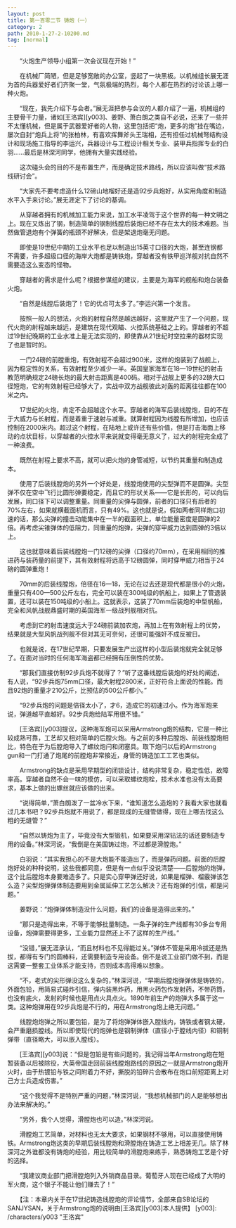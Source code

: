 ```yaml
---
layout: post
title: 第一百零二节 铸炮（一）
category: 2
path: 2010-1-27-2-10200.md
tag: [normal]
---
```


　　“火炮生产领导小组第一次会议现在开始！”

　　在机械厂简陋，但是足够宽敞的办公室，竖起了一块黑板。以机械组长展无涯为首的兵器爱好者们齐聚一堂，气氛极端的热烈，每个人都在热烈的讨论该上哪一种火炮。

　　“现在，我先介绍下与会者。”展无涯把参与会议的人都介绍了一遍，机械组的主要骨干力量，诸如[王洛宾][y003]、姜野、萧白朗之类自不必说，还来了一些并不太懂机械，但是属于武器爱好者的人物，这里包括把“炮，更多的炮”挂在嘴边，屡次自封“炮兵上将”的张柏林，有喜欢挥舞斧头王瑞相，还有担任过机械弩结构设计和现场施工指导的李运兴，兵器设计与工程设计相关专业、装甲兵指挥专业的白羽……最后是林深河同学，他拥有大量实践经验。

　　这次碰头会的目的不是布置生产，而是确定技术路线，所以应该叫做“技术路线研讨会”。

　　“大家先不要考虑造什么12磅山地榴好还是造92步兵炮好，从实用角度和制造水平入手来讨论。”展无涯定下了讨论的基调。

　　从穿越者拥有的机械加工能力来说，加工水平凌驾于这个世界的每一种文明之上。现在又炼出了钢，制造简单的钢制线膛后装炮已经不存在太大的技术难题。当然做管退炮有个弹簧的瓶颈不好解决，但是架退炮毫无问题。

　　即使是19世纪中期的工业水平也足以制造出15英寸口径的大炮，甚至连钢都不需要，许多超级口径的海岸大炮都是铸铁炮，穿越者没有铁甲巡洋舰对抗自然不需要造这么变态的怪物。

　　穿越者的需求是什么呢？根据参谋组的建议，主要是为海军的舰船和炮台装备火炮。

　　“自然是线膛后装炮了！它的优点可太多了。”李运兴第一个发言。

　　按照一般人的想法，火炮的射程自然是越远越好，这里就产生了一个问题，现代火炮的射程越来越远，是建筑在现代观瞄、火控系统基础之上的。穿越者的不超过19世纪晚期的工业水准上是无法实现的，即使靠从21世纪时空拉来的器材实现了也是暂时的。

　　一门24磅的前膛重炮，有效射程不会超过900米，这样的炮装到了战舰上，因为稳定性的关系，有效射程至少减少一半。英国皇家海军在18—19世纪的射击教范明确规定24磅长炮的最大射击距离是400码。相对于战舰上更多的32磅大口径短炮，它的有效射程已经够大了，实战中双方战舰彼此对轰的距离往往都在100米之内。

　　17世纪的火炮，肯定不会超越这个水平。穿越者的海军后装线膛炮，目的不在于大威力与长射程，而是着重于速射与减重。就算射程因为线膛有所增加，也应该控制在2000米内。超过这个射程，在陆地上或许还有些价值，但是打击海面上移动的点状目标，以穿越者的火控水平来说就变得毫无意义了，过大的射程完全成了一种浪费。

　　既然在射程上要求不高，就可以把火炮的身管减短，以节约其重量和制造成本。

　　使用了后装线膛炮的另外一个好处是，线膛炮使用的尖型弹而不是圆弹。尖型弹不仅在空中飞行比圆形弹要稳定，而且它的形状关系——它是长形的，可以向后发展，同口径下可以调整重量。同重量的尖弹与圆弹，前者的口径只有后者的70%左右，如果就横截面机而言，只有49%。这也就是说，假如两者同样炮口初速的话，那么尖弹的撞击动能集中在一半的截面积上，单位能量密度是圆弹的2倍。再考虑尖锥弹体的低阻力，同重量的炮弹，尖弹的穿甲威力达到圆弹的3倍以上。

　　这也就意味着后装线膛炮一门12磅的尖弹（口径约70mm），在采用相同的推进药与装药量的前提下，其有效射程将远高于12磅圆弹，同时穿甲威力相当于24磅的圆弹重炮！

　　70mm的后装线膛炮，倍径在16—18，无论在过去还是现代都是很小的火炮，重量只有400—500公斤左右，完全可以装在300吨级的帆船上，如果上了管退装置，还可以装在150吨级的小船上。这就表示，这装了70mm后装炮的中型帆船，完全和风帆战舰鼎盛时期的英国海军一级战列舰相对抗。

　　考虑到它的射击速度远大于24磅前装加农炮，再加上在有效射程上的优势，结果就是大型风帆战列舰不但对其无可奈何，还很可能强奸不成反被日。

　　也就是说，在17世纪早期，只要发展生产出这样的小型后装炮就完全就足够了。在面对当时的任何海军海盗都已经拥有压倒性的优势。

　　“那我们直接仿制92步兵炮不就得了？”听了这番线膛后装炮的好处的阐述，有人说，“92步兵炮75mm口径，最大射程2800米，正好符合上面说的性能。而且92炮的重量才210公斤，比预估的500公斤都小。”

　　“92步兵炮的问题是倍径太小了，才6，造成它的初速过小。作为海军炮来说，弹道越平直越好。92步兵炮给陆军用很不错。”

　　[王洛宾][y003]提议，这种海军炮可以采用Armstrong炮的结构，它是一种比较成熟可靠，工艺却又相对简单的后膛火炮。与之前的多种后膛炮、前装线膛炮相比，特色在于为后膛炮导入了螺纹炮闩和闭塞具。取下炮闩以后的Armstrong gun和一门打通了炮尾的前膛炮非常接近，身管的铸造加工工艺也类似。

　　Armstrong的缺点是采用早期型的闭锁设计，结构非常复杂，稳定性低，故障率高。穿越者自然不会一味的模仿，可以采取螺纹炮栓，技术水准也没有太高要求，基本上做的出螺丝就应该做的出来。

　　“说得简单，”萧白朗泼了一盆冷水下来，“谁知道怎么造炮的？我看大家也就看过几本书吧？92步兵炮就不用说了，都是现成的无缝管做得，现在上哪去找这么粗的无缝管？”

　　“自然以铸炮为主了，毕竟没有大型锻机，如果要采用深钻法的话还要制造专用的设备。”林深河说，“我倒是在美国铸过炮，不过都是滑膛炮。”

　　白羽说：“其实我担心的不是大炮能不能造出了，而是弹药问题。前面的后膛炮好处的种种说明，这些我都同意，但是有一点似乎没说清楚——后膛炮的炮弹，这个比后膛炮本身要难造多了。只是实心穿甲弹还好说，如果是榴弹、榴霰弹该怎么造？尖型炮弹弹体制造要用到金属延伸工艺怎么解决？还有炮弹的引信，都是问题。”

　　姜野说：“炮弹弹体制造没什么问题，我们的设备是造得出来的。”

　　“那只是造得出来，不等于能够批量制造。一条子弹的生产线都有30多台专用设备，炮弹需要得更多，工业能力显然还上不了这样的生产线。”

　　“没错，”展无涯承认，“而且材料也不见得能过关。”弹体不管是采用冷拔还是热拔，都得有专门的圆棒料，还需要制造专用设备。倒不是说工业部门做不到，而是这需要一整套工业体系才能支持，否则成本高得难以想象。

　　“不，老式的尖形弹没这么复杂的，”林深河说，“早期后膛炮弹弹体是铸铁的，外面包铅，用简易式碰炸引信，弹内装黑炸药，用黑火药包作发射药，不带药筒，也没有底火，发射的时候也是用点火具点火。1890年前生产的炮弹大多属于这一类。这种炮弹用在92步兵炮是不行的，用在Armstrong炮上绝无问题。”

　　线膛炮炮弹之所以要包铅，是为了将炮弹弹体嵌入膛线内，铸铁或者钢太硬，会严重磨损膛线。所以即使现代的炮弹也是钢制弹体（直径小于膛线内径）和铜制弹带（直径略大，可以嵌入膛线）。

　　[王洛宾][y003]说：“但是包铅是有些问题的，我记得当年Armstrong炮在短暂装备以后被除役，大英帝国走回前装线膛炮路线的原因之一就是Armstrong炮开火时，由于热镀铅与铁之间附着力不好，撕脱的铅碎片会散布在炮口前短距离上对己方士兵造成伤害。”

　　“这个我觉得不是特别严重的问题，”林深河说，“我想机械部门的人是能够想出办法来解决的。”

　　“另外，我个人觉得，滑膛炮也可以造。”林深河说。

　　滑膛炮工艺简单，对材料也无太大要求，如果钢材不够用，可以直接使用铸铁。Armstrong炮这类的早期后装线膛炮和滑膛炮在铸造工艺上相差无几。除了林深河之外谁都没有铸炮的经验，用比较简单的滑膛炮来练手，熟悉铸炮工艺是个好的选择。

　　“我建议商业部门把滑膛炮列入外销商品目录。葡萄牙人现在已经成了大明的军火商，这个银子不能让他们赚去了！”

　　【注：本章内关于在17世纪铸造线膛炮的评论情节，全部来自SB论坛的SANJYSAN，关于Armstrong炮的说明由[王洛宾][y003]本人提供】
[y003]: /characters/y003 "王洛宾"
